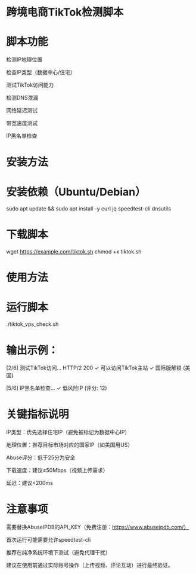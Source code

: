 # 跨境电商TikTok检测脚本
# 脚本功能
检测IP地理位置

检查IP类型（数据中心/住宅）

测试TikTok访问能力

检测DNS泄漏

网络延迟测试

带宽速度测试

IP黑名单检查

# 安装方法
# 安装依赖（Ubuntu/Debian）
sudo apt update && sudo apt install -y curl jq speedtest-cli dnsutils

# 下载脚本
wget https://example.com/tiktok.sh 
chmod +x tiktok.sh

# 使用方法
# 运行脚本
./tiktok_vps_check.sh

# 输出示例：
[2/6] 测试TikTok访问...
HTTP/2 200 
✓ 可以访问TikTok主站
✓ 国际版解锁 (美国)

[5/6] IP黑名单检查...
✓ 低风险IP (评分: 12)
# 关键指标说明
IP类型：优先选择住宅IP（避免被标记为数据中心IP）

地理位置：推荐目标市场对应的国家IP（如美国用US）

Abuse评分：低于25分为安全

下载速度：建议≥50Mbps（视频上传需求）

延迟：建议<200ms

# 注意事项
需要替换AbuseIPDB的API_KEY（免费注册：https://www.abuseipdb.com/）

首次运行可能需要允许speedtest-cli

推荐在纯净系统环境下测试（避免代理干扰）

建议在使用前通过实际账号操作（上传视频、评论互动）进行最终验证。


